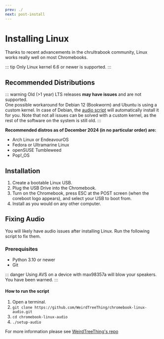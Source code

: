 ```yaml
---
prev: ./
next: post-install
---
```


# Installing Linux

Thanks to recent advancements in the chrultrabook community, Linux works really well on most Chromebooks.

::: tip
Only Linux kernel 6.6 or newer is supported.
:::

## Recommended Distributions

::: warning
Old (>1 year) LTS releases **may have issues** and are not supported.  
One possible workaround for Debian 12 (Bookworm) and Ubuntu is using a custom kernel. In case of Debian, the [audio script](#fixing-audio) will automatically install it for you. Note that not all issues can be solved with a custom kernel, as the rest of the software on the system is still old.
:::

**Recommended distros as of December 2024 (in no particular order) are:**

- Arch Linux or EndeavourOS
- Fedora or Ultramarine Linux
- openSUSE Tumbleweed
- Pop!\_OS

## Installation

1. Create a bootable Linux USB.
2. Plug the USB Drive into the Chromebook.
3. Turn on the Chromebook, press ESC at the POST screen (when the coreboot logo appears), and select your USB to boot from.
4. Install as you would on any other computer.

## Fixing Audio

You will likely have audio issues after installing Linux. Run the following script to fix them.

### Prerequisites

- Python 3.10 or newer
- Git

::: danger
Using AVS on a device with max98357a will blow your speakers. You have been warned.
:::

#### How to run the script

1. Open a terminal.
2. `git clone https://github.com/WeirdTreeThing/chromebook-linux-audio.git`
3. `cd chromebook-linux-audio`
4. `./setup-audio`

For more information please see [WeirdTreeThing's repo](https://github.com/WeirdTreeThing/chromebook-linux-audio)
